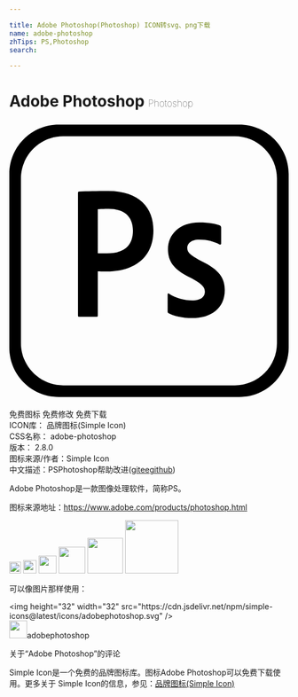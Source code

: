 ```yaml
---

title: Adobe Photoshop(Photoshop) ICON转svg、png下载
name: adobe-photoshop
zhTips: PS,Photoshop
search: 

---
```


# Adobe Photoshop  <small style="font-size: 60%;font-weight: 100">Photoshop</small>

<div id="svg" class="svg-wrap">
<svg role="img" viewBox="0 0 24 24" xmlns="http://www.w3.org/2000/svg"><title>Adobe Photoshop icon</title><path d="M5.9 6.16c0-.06.02-.11.1-.11C6.63 6.02 7.53 6 8.5 6c2.7 0 3.88 1.48 3.88 3.38 0 2.48-1.82 3.54-4.02 3.54-.37 0-.5-.02-.76-.02v3.8c0 .08-.03.11-.11.11H6.01c-.08 0-.11-.03-.11-.11zm1.7 5.18c.22.02.4.02.79.02 1.14 0 2.23-.4 2.23-1.95 0-1.24-.78-1.87-2.09-1.87-.39 0-.76.02-.93.03zm8.72-1.16c-.77 0-1.03.39-1.03.71 0 .35.18.6 1.21 1.13 1.53.74 2.01 1.45 2.01 2.5 0 1.56-1.19 2.4-2.8 2.4-.85 0-1.61-.18-2.03-.42-.06-.03-.08-.08-.08-.16V14.9c0-.1.05-.13.11-.08.61.4 1.36.58 2 .58.77 0 1.09-.32 1.09-.76 0-.35-.22-.66-1.21-1.18-1.39-.66-1.96-1.34-1.96-2.46 0-1.26.98-2.3 2.69-2.3.84 0 1.46.13 1.78.27.08.05.1.13.1.19v1.34c0 .08-.05.13-.14.1-.44-.26-1.11-.42-1.74-.42zM4.25.3C1.9.3 0 2.2 0 4.55v14.9c0 2.35 1.9 4.25 4.25 4.25h15.5c2.35 0 4.25-1.9 4.25-4.25V4.55C24 2.2 22.1.3 19.75.3zm.38 1h14.73a3.63 3.63 0 0 1 3.63 3.63v14.13a3.624 3.624 0 0 1-3.62 3.64H4.63c-2 0-3.63-1.63-3.63-3.63V4.93c0-2 1.63-3.63 3.63-3.63Z"/></svg>
</div>
<detail full-name='adobe-photoshop'></detail>

<div class="detail-page">
<p>
<span><span class="badge-success badge">免费图标</span> <span class="badge-success badge">免费修改</span>  <span class="badge-success badge">免费下载</span> </span>
<br/>
<span>
ICON库：
<span class="badge-secondary badge">品牌图标(Simple Icon)</span> 
</span>
<br/>
<span>
CSS名称：
<span class="badge-secondary badge">adobe-photoshop</span> 
</span>

<br/>
<span>
版本：
<span class="badge-secondary badge">2.8.0</span> 
</span>
<br/>
<span>图标来源/作者：<span class="badge-light badge">Simple Icon</span></span> 
<br/>
<span class="zh-detail">中文描述：<span class="badge-primary badge">PS</span><span class="badge-primary badge">Photoshop</span><span class="help-link"><span>帮助改进</span>(<a href="https://gitee.com/liuwave/icon-helper/edit/master/json/brands/adobe-photoshop.json" target="_blank" rel="noopener noreferrer">gitee</a><a href="https://github.com/liuwave/icon-helper/edit/master/json/brands/adobe-photoshop.json" target="_blank" rel="noopener noreferrer">github</a></span>)</span><br/>
</p>
</div><div class="description description alert alert-light"><p>Adobe Photoshop是一款图像处理软件，简称PS。</p><p>图标来源地址：<a href="https://www.adobe.com/products/photoshop.html" target="_blank" rel="noopener noreferrer">https://www.adobe.com/products/photoshop.html</a></p></div>
<div class="alert alert-dark">
<img height="21" width="21" src="https://cdn.jsdelivr.net/npm/simple-icons@latest/icons/adobephotoshop.svg" />
<img height="24" width="24" src="https://cdn.jsdelivr.net/npm/simple-icons@latest/icons/adobephotoshop.svg" />
<img height="32" width="32" src="https://cdn.jsdelivr.net/npm/simple-icons@latest/icons/adobephotoshop.svg" />
<img height="48" width="48" src="https://cdn.jsdelivr.net/npm/simple-icons@latest/icons/adobephotoshop.svg" />
<img height="64" width="64" src="https://cdn.jsdelivr.net/npm/simple-icons@latest/icons/adobephotoshop.svg" />
<img height="96" width="96" src="https://cdn.jsdelivr.net/npm/simple-icons@latest/icons/adobephotoshop.svg" />

</div>
<div>
  <p>可以像图片那样使用：    
  </p>
  <div class="alert alert-primary" style="font-size: 14px">
    &lt;img height="32" width="32" src="https://cdn.jsdelivr.net/npm/simple-icons@latest/icons/adobephotoshop.svg" /&gt;
    <copy-btn content='<img height="32" width="32" src="https://cdn.jsdelivr.net/npm/simple-icons@latest/icons/adobephotoshop.svg" />'></copy-btn>
  </div>
  <div class="alert alert-secondary">
    <img height="32" width="32" src="https://cdn.jsdelivr.net/npm/simple-icons@latest/icons/adobephotoshop.svg" />adobephotoshop
    <copy-btn content="adobephotoshop" btn-title="复制图标名称"></copy-btn>
  </div>
</div>

<Vssue title="关于“Adobe Photoshop”的评论" >关于“Adobe Photoshop”的评论</Vssue>


<div><p>Simple Icon是一个免费的品牌图标库。图标Adobe Photoshop可以免费下载使用。更多关于  Simple Icon的信息，参见：<a target="_blank" href="https://iconhelper.cn/brands.html">品牌图标(Simple Icon)</a>
</p></div>
